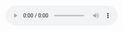 
<audio controls>
  <source src="https://bafybeif7e5a47tawuoe6bzrxv6t5k3fll2hcqdhi4tjzs6hkqrrbgov3tq.ipfs.dweb.link/Egg.m4b" type="audio/mpeg">
</audio>
